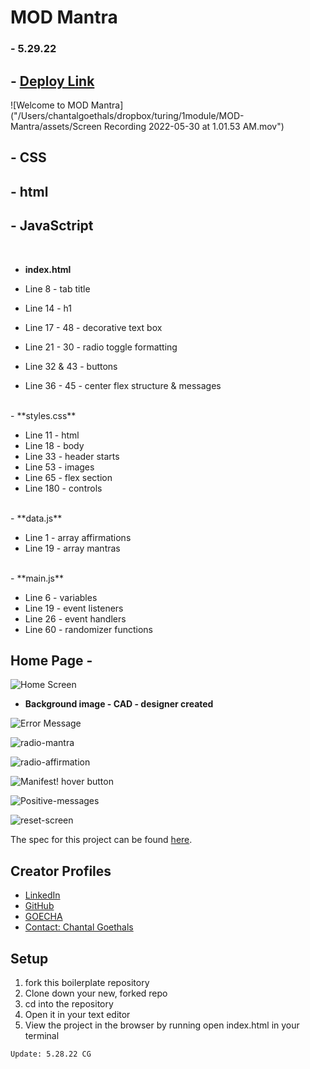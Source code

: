 # **MOD Mantra**
### - 5.29.22


## - [Deploy Link](https://goecha.github.io/MOD-Mantra/)

![Welcome to MOD Mantra]("/Users/chantalgoethals/dropbox/turing/1module/MOD-Mantra/assets/Screen Recording 2022-05-30 at 1.01.53 AM.mov")
<br>


## - **CSS**
## - **html**
## - **JavaSctript**

<br>

 - **index.html**

- Line 8 - tab title
- Line 14 - h1
- Line 17 - 48 - decorative text box
- Line 21 - 30 - radio toggle formatting
- Line 32 & 43 - buttons
- Line 36 - 45 - center flex structure & messages
<br>
 - **styles.css**

- Line 11 - html
- Line 18 - body
- Line 33 - header starts
- Line 53 - images
- Line 65 - flex section
- Line 180 - controls
<br>
 - **data.js**

 - Line 1 - array affirmations
 - Line 19 - array mantras
<br>
 - **main.js**

- Line 6 - variables
- Line 19 - event listeners
- Line 26 - event handlers
- Line 60 - randomizer functions




## **Home Page** -

![Home Screen]("https://i.imgur.com/InB8PZO.jpg")

- **Background image - CAD - designer created**

![Error Message]("https://i.imgur.com/gUhoOtF.jpg")

![radio-mantra]("https://i.imgur.com/WuT2DQI.jpg")

![radio-affirmation]("https://i.imgur.com/4J100ov.jpg")

![Manifest!]("https://i.imgur.com/MQEWMd3.jpg")
hover button

![Positive-messages]("https://i.imgur.com/82W3ZUT.jpg")

![reset-screen]("https://i.imgur.com/BEFw0dG.jpg")


The spec for this project can be found [here](https://frontend.turing.io/projects/module-1/self-care-center.html).

## **Creator Profiles**

- [LinkedIn](https://www.linkedin.com/in/chantalgoethalsgoecha/)
- [GitHub](https://github.com/GOECHA)
- [GOECHA](https://www.goecha.com/)
- [Contact: Chantal Goethals](mailto:chatalgoethals@gmail.com)

## Setup

1. fork this boilerplate repository
2. Clone down your new, forked repo
3. cd into the repository
4. Open it in your text editor
5. View the project in the browser by running open index.html in your terminal

```
Update: 5.28.22 CG
